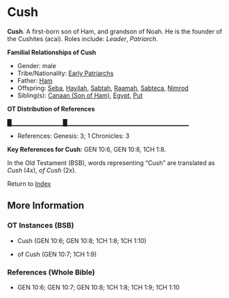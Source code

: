 # Cush
**Cush**. 
A first-born son of Ham, and grandson of Noah. He is the founder of the Cushites (acai). 
Roles include: 
_Leader_, _Patriarch_. 




**Familial Relationships of Cush**


* Gender: male
* Tribe/Nationality: [Early Patriarchs](../../../groups/md/acai/Earlypatriarchs.md)
* Father: [Ham](Ham.md)
* Offspring: [Seba](Seba.md), [Havilah](Havilah.md), [Sabtah](Sabtah.md), [Raamah](Raamah.md), [Sabteca](Sabteca.md), [Nimrod](Nimrod.md)
* Sibling(s): [Canaan (Son of Ham)](Canaan.md), [Egypt](Egypt.md), [Put](Put.md)


**OT Distribution of References**

█▁▁▁▁▁▁▁▁▁▁▁█▁▁▁▁▁▁▁▁▁▁▁▁▁▁▁▁▁▁▁▁▁▁▁▁▁▁
* References: Genesis: 3; 1 Chronicles: 3



**Key References for Cush**: 
GEN 10:6, GEN 10:8, 1CH 1:8. 


In the Old Testament (BSB), words representing “Cush” are translated as 
*Cush* (4x), *of Cush* (2x). 




Return to [Index](00-Index.md)

## More Information

### OT Instances (BSB)

* Cush (GEN 10:6; GEN 10:8; 1CH 1:8; 1CH 1:10)

* of Cush (GEN 10:7; 1CH 1:9)



### References (Whole Bible)

* GEN 10:6; GEN 10:7; GEN 10:8; 1CH 1:8; 1CH 1:9; 1CH 1:10



